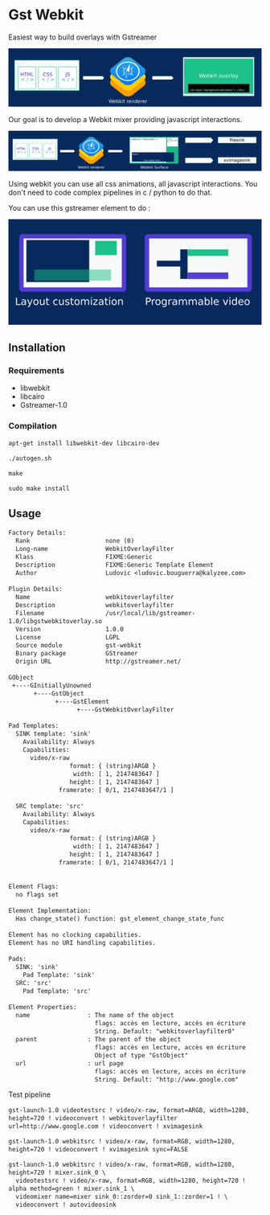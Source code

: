 # Gst Webkit

Easiest way to build overlays with Gstreamer

![](imgs/principes.png)

Our goal is to develop a Webkit mixer providing javascript interactions.

![](imgs/principes-surface.png)


Using webkit you can use all css animations, all javascript interactions. You don't need to code complex pipelines in c / python to do that.


You can use this gstreamer element to do :

![](imgs/usages.png)

## Installation

### Requirements

* libwebkit
* libcairo
* Gstreamer-1.0

### Compilation

```
apt-get install libwebkit-dev libcairo-dev
```

```
./autogen.sh
```

```
make
```

```
sudo make install
```

## Usage

```
Factory Details:
  Rank                     none (0)
  Long-name                WebkitOverlayFilter
  Klass                    FIXME:Generic
  Description              FIXME:Generic Template Element
  Author                   Ludovic <ludovic.bouguerra@kalyzee.com>

Plugin Details:
  Name                     webkitoverlayfilter
  Description              webkitoverlayfilter
  Filename                 /usr/local/lib/gstreamer-1.0/libgstwebkitoverlay.so
  Version                  1.0.0
  License                  LGPL
  Source module            gst-webkit
  Binary package           GStreamer
  Origin URL               http://gstreamer.net/

GObject
 +----GInitiallyUnowned
       +----GstObject
             +----GstElement
                   +----GstWebkitOverlayFilter

Pad Templates:
  SINK template: 'sink'
    Availability: Always
    Capabilities:
      video/x-raw
                 format: { (string)ARGB }
                  width: [ 1, 2147483647 ]
                 height: [ 1, 2147483647 ]
              framerate: [ 0/1, 2147483647/1 ]

  SRC template: 'src'
    Availability: Always
    Capabilities:
      video/x-raw
                 format: { (string)ARGB }
                  width: [ 1, 2147483647 ]
                 height: [ 1, 2147483647 ]
              framerate: [ 0/1, 2147483647/1 ]


Element Flags:
  no flags set

Element Implementation:
  Has change_state() function: gst_element_change_state_func

Element has no clocking capabilities.
Element has no URI handling capabilities.

Pads:
  SINK: 'sink'
    Pad Template: 'sink'
  SRC: 'src'
    Pad Template: 'src'

Element Properties:
  name                : The name of the object
                        flags: accès en lecture, accès en écriture
                        String. Default: "webkitoverlayfilter0"
  parent              : The parent of the object
                        flags: accès en lecture, accès en écriture
                        Object of type "GstObject"
  url                 : url page
                        flags: accès en lecture, accès en écriture
                        String. Default: "http://www.google.com"

```


Test pipeline

```
gst-launch-1.0 videotestsrc ! video/x-raw, format=ARGB, width=1280, height=720 ! videoconvert ! webkitoverlayfilter url=http://www.google.com ! videoconvert ! xvimagesink
```


```
gst-launch-1.0 webkitsrc ! video/x-raw, format=RGB, width=1280, height=720 ! videoconvert ! xvimagesink sync=FALSE
```

```
gst-launch-1.0 webkitsrc ! video/x-raw, format=RGB, width=1280, height=720 ! mixer.sink_0 \
  videotestsrc ! video/x-raw, format=RGB, width=1280, height=720 ! alpha method=green ! mixer.sink_1 \
  videomixer name=mixer sink_0::zorder=0 sink_1::zorder=1 ! \
  videoconvert ! autovideosink
```

